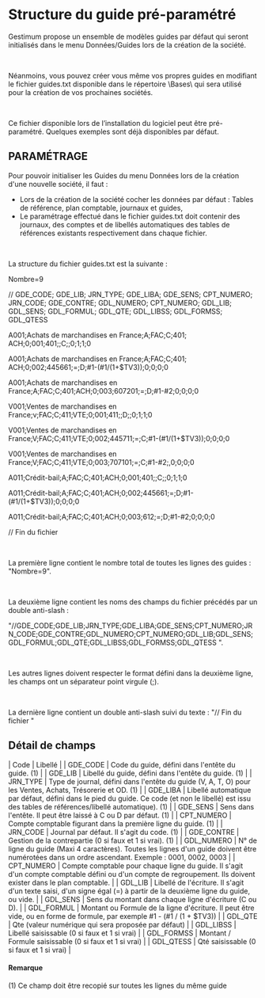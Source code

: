 # Structure du guide pré-paramétré






Gestimum propose un ensemble de modèles guides par défaut qui seront initialisés dans le menu Données/Guides lors de la création de la société.


 


Néanmoins, vous pouvez créer vous même vos propres guides en modifiant le fichier guides.txt disponible dans le répertoire \Bases\ qui sera utilisé pour la création de vos prochaines sociétés.


 


Ce fichier disponible lors de l’installation du logiciel peut être pré-paramétré. Quelques exemples sont déjà disponibles par défaut.


## PARAMÉTRAGE


Pour pouvoir initialiser les Guides du menu Données lors de la création d'une nouvelle société, il faut :


* Lors de la création de la société cocher les données par défaut : Tables de référence, plan comptable, journaux et guides,
* Le paramétrage effectué dans le fichier guides.txt doit contenir des journaux, des comptes et de libellés automatiques des tables de références existants respectivement dans chaque fichier.


 


La structure du fichier guides.txt est la suivante :


Nombre=9


// GDE\_CODE; GDE\_LIB; JRN\_TYPE; GDE\_LIBA; GDE\_SENS; CPT\_NUMERO; JRN\_CODE; GDE\_CONTRE; GDL\_NUMERO; CPT\_NUMERO; GDL\_LIB; GDL\_SENS; GDL\_FORMUL; GDL\_QTE; GDL\_LIBSS; GDL\_FORMSS; GDL\_QTESS


A001;Achats de marchandises en France;A;FAC;C;401; ACH;0;001;401;;C;;0;1;1;0


A001;Achats de marchandises en France;A;FAC;C;401; ACH;0;002;445661;=;D;#1-(#1/(1+$TV3));0;0;0;0


A001;Achats de marchandises en France;A;FAC;C;401;ACH;0;003;607201;=;D;#1-#2;0;0;0;0


V001;Ventes de marchandises en France;v;FAC;C;411;VTE;0;001;411;;D;;0;1;1;0


V001;Ventes de marchandises en France;V;FAC;C;411;VTE;0;002;445711;=;C;#1-(#1/(1+$TV3));0;0;0;0


V001;Ventes de marchandises en France;V;FAC;C;411;VTE;0;003;707101;=;C;#1-#2;,0;0;0;0


A011;Crédit-bail;A;FAC;C;401;ACH;0;001;401;;C;;0;1;1;0


A011;Crédit-bail;A;FAC;C;401;ACH;0;002;445661;=;D;#1-(#1/(1+$TV3));0;0;0;0


A011;Crédit-bail;A;FAC;C;401;ACH;0;003;612;=;D;#1-#2;0;0;0;0


// Fin du fichier


 


La première ligne contient le nombre total de toutes les lignes des guides : "Nombre=9".


 


La deuxième ligne contient les noms des champs du fichier précédés par un double anti-slash :


"//GDE\_CODE;GDE\_LIB;JRN\_TYPE;GDE\_LIBA;GDE\_SENS;CPT\_NUMERO;JRN\_CODE;GDE\_CONTRE;GDL\_NUMERO;CPT\_NUMERO;GDL\_LIB;GDL\_SENS;GDL\_FORMUL;GDL\_QTE;GDL\_LIBSS;GDL\_FORMSS;GDL\_QTESS ".


 


Les autres lignes doivent respecter le format défini dans la deuxième ligne, les champs ont un séparateur point virgule (;).


 


La dernière ligne contient un double anti-slash suivi du texte : "// Fin du fichier "


## Détail de champs







| Code | Libellé |
| GDE\_CODE | Code du guide, défini dans l'entête du guide. (1) |
| GDE\_LIB | Libellé du guide, défini dans l'entête du guide. (1) |
| JRN\_TYPE | Type de journal, défini dans l'entête du guide (V, A, T, O) pour les Ventes, Achats, Trésorerie et OD. (1) |
| GDE\_LIBA | Libellé automatique par défaut, défini dans le pied du guide. Ce code (et non le libellé) est issu des tables de références/libellé automatique). (1) |
| GDE\_SENS | Sens dans l'entête. Il peut être laissé à C ou D par défaut. (1) |
| CPT\_NUMERO | Compte comptable figurant dans la première ligne du guide. (1) |
| JRN\_CODE | Journal par défaut. Il s'agit du code. (1) |
| GDE\_CONTRE | Gestion de la contrepartie (0 si faux et 1 si vrai). (1) |
| GDL\_NUMERO | N° de ligne du guide (Maxi 4 caractères). Toutes les lignes d'un guide doivent être numérotées dans un ordre ascendant. Exemple : 0001, 0002, 0003 |
| CPT\_NUMERO | Compte comptable pour chaque ligne du guide. Il s'agit d'un compte comptable défini ou d'un compte de regroupement. Ils doivent exister dans le plan comptable. |
| GDL\_LIB | Libellé de l'écriture. Il s'agit d'un texte saisi, d'un signe égal (=) à partir de la deuxième ligne du guide, ou vide. |
| GDL\_SENS | Sens du montant dans chaque ligne d'écriture (C ou D). |
| GDL\_FORMUL | Montant ou Formule de la ligne d'écriture. Il peut être vide, ou en forme de formule, par exemple #1 - (#1 / (1 + $TV3)) |
| GDL\_QTE | Qte (valeur numérique qui sera proposée par défaut) |
| GDL\_LIBSS | Libellé saisissable (0 si faux et 1 si vrai) |
| GDL\_FORMSS | Montant / Formule saisissable (0 si faux et 1 si vrai) |
| GDL\_QTESS | Qté saisissable (0 si faux et 1 si vrai) |


#### Remarque


(1) Ce champ doit être recopié sur toutes les lignes du même guide


